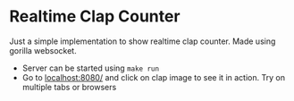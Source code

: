 # Realtime Clap Counter

Just a simple implementation to show realtime clap counter. Made using gorilla websocket.

- Server can be started using `make run`
- Go to [localhost:8080/](http://localhost:8080/) and click on clap image to see it in action. Try on multiple tabs or browsers
